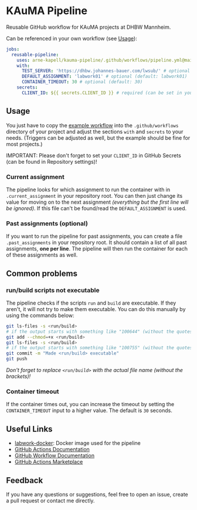 # KAuMA Pipeline
Reusable GitHub workflow for KAuMA projects at DHBW Mannheim.

Can be referenced in your own workflow (see [Usage](#usage)):
```yaml
jobs:
  reusable-pipeline:
    uses: arne-kapell/kauma-pipeline/.github/workflows/pipeline.yml@main
    with:
      TEST_SERVER: 'https://dhbw.johannes-bauer.com/lwsub/' # optional (default: https://dhbw.johannes-bauer.com/lwsub/)
      DEFAULT_ASSIGNMENT: 'labwork01' # optional (default: labwork01)
      CONTAINER_TIMEOUT: 30 # optional (default: 30)
    secrets:
      CLIENT_ID: ${{ secrets.CLIENT_ID }} # required (can be set in your repository settings)
```

## Usage
You just have to copy the [example workflow](example.yml) into the `.github/workflows` directory of your project and adjust the sections `with` and `secrets` to your needs. (Triggers can be adjusted as well, but the example should be fine for most projects.)

IMPORTANT: Please don't forget to set your `CLIENT_ID` in GitHub Secrets (can be found in Repository settings)!

### Current assignment
The pipeline looks for which assignment to run the container with in `.current_assignment` in your repository root. You can then just change its value for moving on to the next assignment *(everything but the first line will be ignored)*. If this file can't be found/read the `DEFAULT_ASSIGNMENT` is used.

### Past assignments (optional)
If you want to run the pipeline for past assignments, you can create a file `.past_assignments` in your repository root. It should contain a list of all past assignments, **one per line**. The pipeline will then run the container for each of these assignments as well.

## Common problems

### run/build scripts not executable
The pipeline checks if the scripts `run` and `build` are executable. If they aren't, it will not try to make them executable. You can do this manually by using the commands below:
```bash
git ls-files -s <run/build>
# if the output starts with something like "100644" (without the quotes), the file is not executable
git add --chmod=+x <run/build>
git ls-files -s <run/build>
# if the output starts with something like "100755" (without the quotes), the file is now executable
git commit -m "Made <run/build> executable"
git push
```
*Don't forget to replace `<run/build>` with the actual file name (without the brackets)!*

### Container timeout
If the container times out, you can increase the timeout by setting the `CONTAINER_TIMEOUT` input to a higher value. The default is `30` seconds.

## Useful Links
- [labwork-docker](https://github.com/johndoe31415/labwork-docker): Docker image used for the pipeline
- [GitHub Actions Documentation](https://docs.github.com/en/actions)
- [GitHub Workflow Documentation](https://docs.github.com/en/actions/using-workflows/about-workflows)
- [GitHub Actions Marketplace](https://github.com/marketplace?type=actions)

## Feedback
If you have any questions or suggestions, feel free to open an issue, create a pull request or contact me directly.
